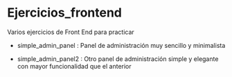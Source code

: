 # Ejercicios_frontend

Varios ejercicios de Front End para practicar 


* simple_admin_panel : Panel de administración muy sencillo y minimalista

* simple_admin_panel2 : Otro panel de administración simple y elegante con mayor funcionalidad que el anterior